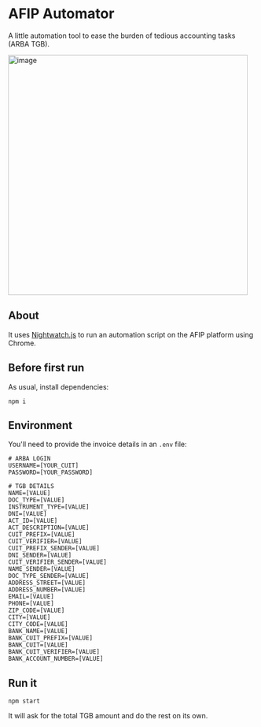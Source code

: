 # AFIP Automator

A little automation tool to ease the burden of tedious accounting tasks (ARBA TGB).

<img width="487" alt="image" src="https://github.com/user-attachments/assets/baa39683-1d4e-4353-88ff-605e42c91457">

## About

It uses [Nightwatch.js](https://nightwatchjs.org/) to run an automation script on the AFIP platform using Chrome.

## Before first run

As usual, install dependencies:

`npm i`

## Environment

You'll need to provide the invoice details in an `.env` file:

```
# ARBA LOGIN
USERNAME=[YOUR_CUIT]
PASSWORD=[YOUR_PASSWORD]

# TGB DETAILS
NAME=[VALUE]
DOC_TYPE=[VALUE]
INSTRUMENT_TYPE=[VALUE]
DNI=[VALUE]
ACT_ID=[VALUE]
ACT_DESCRIPTION=[VALUE]
CUIT_PREFIX=[VALUE]
CUIT_VERIFIER=[VALUE]
CUIT_PREFIX_SENDER=[VALUE]
DNI_SENDER=[VALUE]
CUIT_VERIFIER_SENDER=[VALUE]
NAME_SENDER=[VALUE]
DOC_TYPE_SENDER=[VALUE]
ADDRESS_STREET=[VALUE]
ADDRESS_NUMBER=[VALUE]
EMAIL=[VALUE]
PHONE=[VALUE]
ZIP_CODE=[VALUE]
CITY=[VALUE]
CITY_CODE=[VALUE]
BANK_NAME=[VALUE]
BANK_CUIT_PREFIX=[VALUE]
BANK_CUIT=[VALUE]
BANK_CUIT_VERIFIER=[VALUE]
BANK_ACCOUNT_NUMBER=[VALUE]
```

## Run it

`npm start`

It will ask for the total TGB amount and do the rest on its own.
